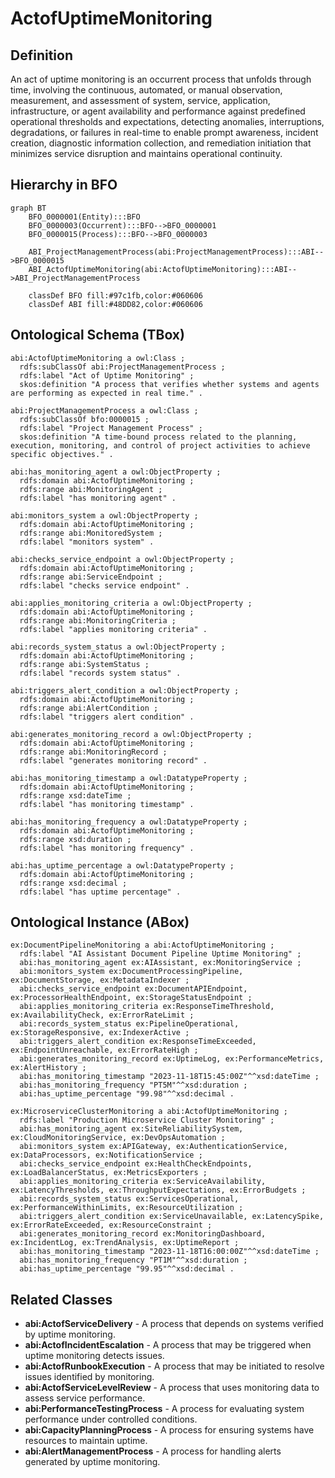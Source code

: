 # ActofUptimeMonitoring

## Definition
An act of uptime monitoring is an occurrent process that unfolds through time, involving the continuous, automated, or manual observation, measurement, and assessment of system, service, application, infrastructure, or agent availability and performance against predefined operational thresholds and expectations, detecting anomalies, interruptions, degradations, or failures in real-time to enable prompt awareness, incident creation, diagnostic information collection, and remediation initiation that minimizes service disruption and maintains operational continuity.

## Hierarchy in BFO
```mermaid
graph BT
    BFO_0000001(Entity):::BFO
    BFO_0000003(Occurrent):::BFO-->BFO_0000001
    BFO_0000015(Process):::BFO-->BFO_0000003
    
    ABI_ProjectManagementProcess(abi:ProjectManagementProcess):::ABI-->BFO_0000015
    ABI_ActofUptimeMonitoring(abi:ActofUptimeMonitoring):::ABI-->ABI_ProjectManagementProcess
    
    classDef BFO fill:#97c1fb,color:#060606
    classDef ABI fill:#48DD82,color:#060606
```

## Ontological Schema (TBox)
```turtle
abi:ActofUptimeMonitoring a owl:Class ;
  rdfs:subClassOf abi:ProjectManagementProcess ;
  rdfs:label "Act of Uptime Monitoring" ;
  skos:definition "A process that verifies whether systems and agents are performing as expected in real time." .

abi:ProjectManagementProcess a owl:Class ;
  rdfs:subClassOf bfo:0000015 ;
  rdfs:label "Project Management Process" ;
  skos:definition "A time-bound process related to the planning, execution, monitoring, and control of project activities to achieve specific objectives." .

abi:has_monitoring_agent a owl:ObjectProperty ;
  rdfs:domain abi:ActofUptimeMonitoring ;
  rdfs:range abi:MonitoringAgent ;
  rdfs:label "has monitoring agent" .

abi:monitors_system a owl:ObjectProperty ;
  rdfs:domain abi:ActofUptimeMonitoring ;
  rdfs:range abi:MonitoredSystem ;
  rdfs:label "monitors system" .

abi:checks_service_endpoint a owl:ObjectProperty ;
  rdfs:domain abi:ActofUptimeMonitoring ;
  rdfs:range abi:ServiceEndpoint ;
  rdfs:label "checks service endpoint" .

abi:applies_monitoring_criteria a owl:ObjectProperty ;
  rdfs:domain abi:ActofUptimeMonitoring ;
  rdfs:range abi:MonitoringCriteria ;
  rdfs:label "applies monitoring criteria" .

abi:records_system_status a owl:ObjectProperty ;
  rdfs:domain abi:ActofUptimeMonitoring ;
  rdfs:range abi:SystemStatus ;
  rdfs:label "records system status" .

abi:triggers_alert_condition a owl:ObjectProperty ;
  rdfs:domain abi:ActofUptimeMonitoring ;
  rdfs:range abi:AlertCondition ;
  rdfs:label "triggers alert condition" .

abi:generates_monitoring_record a owl:ObjectProperty ;
  rdfs:domain abi:ActofUptimeMonitoring ;
  rdfs:range abi:MonitoringRecord ;
  rdfs:label "generates monitoring record" .

abi:has_monitoring_timestamp a owl:DatatypeProperty ;
  rdfs:domain abi:ActofUptimeMonitoring ;
  rdfs:range xsd:dateTime ;
  rdfs:label "has monitoring timestamp" .

abi:has_monitoring_frequency a owl:DatatypeProperty ;
  rdfs:domain abi:ActofUptimeMonitoring ;
  rdfs:range xsd:duration ;
  rdfs:label "has monitoring frequency" .

abi:has_uptime_percentage a owl:DatatypeProperty ;
  rdfs:domain abi:ActofUptimeMonitoring ;
  rdfs:range xsd:decimal ;
  rdfs:label "has uptime percentage" .
```

## Ontological Instance (ABox)
```turtle
ex:DocumentPipelineMonitoring a abi:ActofUptimeMonitoring ;
  rdfs:label "AI Assistant Document Pipeline Uptime Monitoring" ;
  abi:has_monitoring_agent ex:AIAssistant, ex:MonitoringService ;
  abi:monitors_system ex:DocumentProcessingPipeline, ex:DocumentStorage, ex:MetadataIndexer ;
  abi:checks_service_endpoint ex:DocumentAPIEndpoint, ex:ProcessorHealthEndpoint, ex:StorageStatusEndpoint ;
  abi:applies_monitoring_criteria ex:ResponseTimeThreshold, ex:AvailabilityCheck, ex:ErrorRateLimit ;
  abi:records_system_status ex:PipelineOperational, ex:StorageResponsive, ex:IndexerActive ;
  abi:triggers_alert_condition ex:ResponseTimeExceeded, ex:EndpointUnreachable, ex:ErrorRateHigh ;
  abi:generates_monitoring_record ex:UptimeLog, ex:PerformanceMetrics, ex:AlertHistory ;
  abi:has_monitoring_timestamp "2023-11-18T15:45:00Z"^^xsd:dateTime ;
  abi:has_monitoring_frequency "PT5M"^^xsd:duration ;
  abi:has_uptime_percentage "99.98"^^xsd:decimal .

ex:MicroserviceClusterMonitoring a abi:ActofUptimeMonitoring ;
  rdfs:label "Production Microservice Cluster Monitoring" ;
  abi:has_monitoring_agent ex:SiteReliabilitySystem, ex:CloudMonitoringService, ex:DevOpsAutomation ;
  abi:monitors_system ex:APIGateway, ex:AuthenticationService, ex:DataProcessors, ex:NotificationService ;
  abi:checks_service_endpoint ex:HealthCheckEndpoints, ex:LoadBalancerStatus, ex:MetricsExporters ;
  abi:applies_monitoring_criteria ex:ServiceAvailability, ex:LatencyThresholds, ex:ThroughputExpectations, ex:ErrorBudgets ;
  abi:records_system_status ex:ServicesOperational, ex:PerformanceWithinLimits, ex:ResourceUtilization ;
  abi:triggers_alert_condition ex:ServiceUnavailable, ex:LatencySpike, ex:ErrorRateExceeded, ex:ResourceConstraint ;
  abi:generates_monitoring_record ex:MonitoringDashboard, ex:IncidentLog, ex:TrendAnalysis, ex:UptimeReport ;
  abi:has_monitoring_timestamp "2023-11-18T16:00:00Z"^^xsd:dateTime ;
  abi:has_monitoring_frequency "PT1M"^^xsd:duration ;
  abi:has_uptime_percentage "99.95"^^xsd:decimal .
```

## Related Classes
- **abi:ActofServiceDelivery** - A process that depends on systems verified by uptime monitoring.
- **abi:ActofIncidentEscalation** - A process that may be triggered when uptime monitoring detects issues.
- **abi:ActofRunbookExecution** - A process that may be initiated to resolve issues identified by monitoring.
- **abi:ActofServiceLevelReview** - A process that uses monitoring data to assess service performance.
- **abi:PerformanceTestingProcess** - A process for evaluating system performance under controlled conditions.
- **abi:CapacityPlanningProcess** - A process for ensuring systems have resources to maintain uptime.
- **abi:AlertManagementProcess** - A process for handling alerts generated by uptime monitoring. 